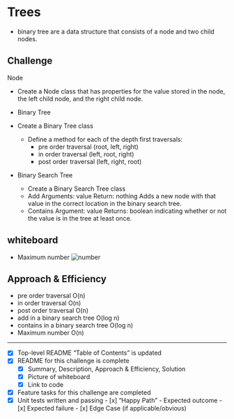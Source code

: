 # Trees

- binary tree are a data structure that consists of a node and two child nodes.

## Challenge

Node

- Create a Node class that has properties for the value stored in the node, the left child node, and the right child node.
- Binary Tree
- Create a Binary Tree class

  - Define a method for each of the depth first traversals:
    - pre order traversal (root, left, right)
    - in order traversal (left, root, right)
    - post order traversal (left, right, root)

- Binary Search Tree
  - Create a Binary Search Tree class
  - Add
    Arguments: value
    Return: nothing
    Adds a new node with that value in the correct location in the binary search tree.
  - Contains
    Argument: value
    Returns: boolean indicating whether or not the value is in the tree at least once.

## whiteboard

- Maximum number ![number](https://i.ibb.co/5Lgv4fz/16.png)

## Approach & Efficiency

- pre order traversal O(n)
- in order traversal O(n)
- post order traversal O(n)
- add in a binary search tree O(log n)
- contains in a binary search tree O(log n)
- Maximum number O(n)

---

- [x] Top-level README “Table of Contents” is updated
- [x] README for this challenge is complete
  - [x] Summary, Description, Approach & Efficiency, Solution
  - [x] Picture of whiteboard
  - [x] Link to code
- [x] Feature tasks for this challenge are completed
- [x] Unit tests written and passing - [x] “Happy Path” - Expected outcome - [x] Expected failure - [x] Edge Case (if applicable/obvious)
